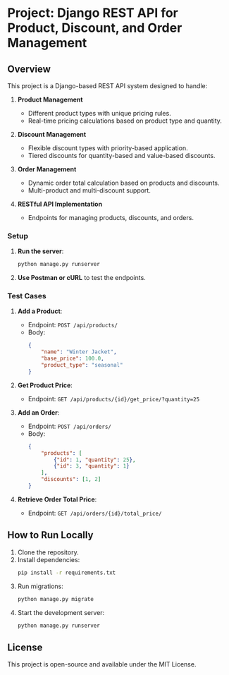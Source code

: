 # Project: Django REST API for Product, Discount, and Order Management

## Overview
This project is a Django-based REST API system designed to handle:

1. **Product Management**
   - Different product types with unique pricing rules.
   - Real-time pricing calculations based on product type and quantity.

2. **Discount Management**
   - Flexible discount types with priority-based application.
   - Tiered discounts for quantity-based and value-based discounts.

3. **Order Management**
   - Dynamic order total calculation based on products and discounts.
   - Multi-product and multi-discount support.

4. **RESTful API Implementation**
   - Endpoints for managing products, discounts, and orders.

 
### Setup
1. **Run the server**:
   ```bash
   python manage.py runserver
   ```
2. **Use Postman or cURL** to test the endpoints.

### Test Cases
1. **Add a Product**:
   - Endpoint: `POST /api/products/`
   - Body:
     ```json
     {
         "name": "Winter Jacket",
         "base_price": 100.0,
         "product_type": "seasonal"
     }
     ```
2. **Get Product Price**:
   - Endpoint: `GET /api/products/{id}/get_price/?quantity=25`

3. **Add an Order**:
   - Endpoint: `POST /api/orders/`
   - Body:
     ```json
     {
         "products": [
             {"id": 1, "quantity": 25},
             {"id": 3, "quantity": 1}
         ],
         "discounts": [1, 2]
     }
     ```

4. **Retrieve Order Total Price**:
   - Endpoint: `GET /api/orders/{id}/total_price/`

## How to Run Locally
1. Clone the repository.
2. Install dependencies:
   ```bash
   pip install -r requirements.txt
   ```
3. Run migrations:
   ```bash
   python manage.py migrate
   ```
4. Start the development server:
   ```bash
   python manage.py runserver
   ```

## License
This project is open-source and available under the MIT License.

